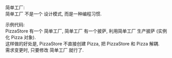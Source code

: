 简单工厂:  
简单工厂 不是一个 设计模式, 而是一种编程习惯.  

示例代码:  
PizzaStore 有一个 简单工厂, 简单工厂 有一个披萨, 利用简单工厂 生产披萨 (实例化 Pizza 对象).  
这样做的好处是, PizzaStore 不直接创建 Pizza, 把 PizzaStore 和 Pizza 解耦.  
需求变更时, 只要修改 简单工厂 就行了.  